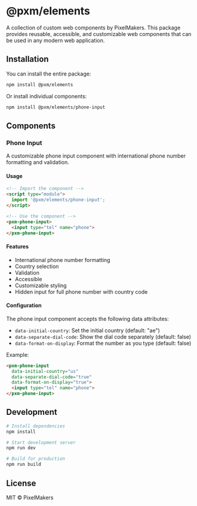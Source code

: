 # @pxm/elements

A collection of custom web components by PixelMakers. This package provides reusable, accessible, and customizable web components that can be used in any modern web application.

## Installation

You can install the entire package:

```bash
npm install @pxm/elements
```

Or install individual components:

```bash
npm install @pxm/elements/phone-input
```

## Components

### Phone Input

A customizable phone input component with international phone number formatting and validation.

#### Usage

```html
<!-- Import the component -->
<script type="module">
  import '@pxm/elements/phone-input';
</script>

<!-- Use the component -->
<pxm-phone-input>
  <input type="tel" name="phone">
</pxm-phone-input>
```

#### Features

- International phone number formatting
- Country selection
- Validation
- Accessible
- Customizable styling
- Hidden input for full phone number with country code

#### Configuration

The phone input component accepts the following data attributes:

- `data-initial-country`: Set the initial country (default: "ae")
- `data-separate-dial-code`: Show the dial code separately (default: false)
- `data-format-on-display`: Format the number as you type (default: false)

Example:

```html
<pxm-phone-input 
  data-initial-country="us"
  data-separate-dial-code="true"
  data-format-on-display="true">
  <input type="tel" name="phone">
</pxm-phone-input>
```

## Development

```bash
# Install dependencies
npm install

# Start development server
npm run dev

# Build for production
npm run build
```

## License

MIT © PixelMakers 